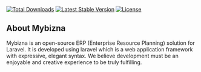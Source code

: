 

<a href="https://packagist.org/packages/mybizna/mybizna"><img src="https://img.shields.io/packagist/dt/mybizna/mybizna" alt="Total Downloads"></a>
<a href="https://packagist.org/packages/mybizna/mybizna"><img src="https://img.shields.io/packagist/v/mybizna/mybizna" alt="Latest Stable Version"></a>
<a href="https://packagist.org/packages/mybizna/mybizna"><img src="https://img.shields.io/packagist/l/mybizna/mybizna" alt="License"></a>
</p> 

## About Mybizna

Mybizna is an open-source ERP (Enterprise Resource Planning) solution for Laravel. It is developed using laravel which is a web application framework with expressive, elegant syntax. We believe development must be an enjoyable and creative experience to be truly fulfilling. 

<figure><img src="https://files.gitbook.com/v0/b/gitbook-x-prod.appspot.com/o/spaces%2F0dkrQE1EPlRKzUjTpBUW%2Fuploads%2FmpawOQoIdwsBw6kqcKmi%2FMybizna-Dashboard.png?alt=media&token=46a1efb4-3b78-4de1-aa30-6fb7189add10" alt=""><figcaption></figcaption></figure>

